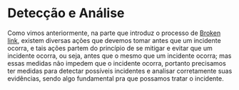# Detecção e Análise

Como vimos anteriormente, na parte que introduz o processo de [Broken link](broken-reference "mention"), existem diversas ações que devemos tomar antes que um incidente ocorra, e tais ações partem do princípio de se mitigar e evitar que um incidente ocorra, ou seja, antes que o mesmo que um incidente ocorra; mas essas medidas não impedem que o incidente ocorra, portanto precisamos ter medidas para detectar possíveis incidentes e analisar corretamente suas evidências, sendo algo fundamental pra que possamos tratar o incidente.

